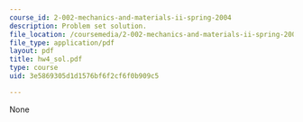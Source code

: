 ```yaml
---
course_id: 2-002-mechanics-and-materials-ii-spring-2004
description: Problem set solution.
file_location: /coursemedia/2-002-mechanics-and-materials-ii-spring-2004/3e5869305d1d1576bf6f2cf6f0b909c5_hw4_sol.pdf
file_type: application/pdf
layout: pdf
title: hw4_sol.pdf
type: course
uid: 3e5869305d1d1576bf6f2cf6f0b909c5

---
```

None